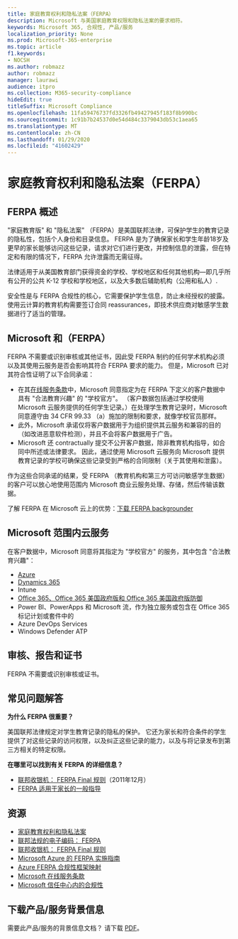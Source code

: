 ```yaml
---
title: 家庭教育权利和隐私法案（FERPA）
description: Microsoft 与美国家庭教育权限和隐私法案的要求相符。
keywords: Microsoft 365, 合规性, 产品/服务
localization_priority: None
ms.prod: Microsoft-365-enterprise
ms.topic: article
f1.keywords:
- NOCSH
ms.author: robmazz
author: robmazz
manager: laurawi
audience: itpro
ms.collection: M365-security-compliance
hideEdit: true
titleSuffix: Microsoft Compliance
ms.openlocfilehash: 11fa59476737fd3326fb49427945f183f8b990bc
ms.sourcegitcommit: 1c91b7b24537d0e54d484c3379043db53c1aea65
ms.translationtype: MT
ms.contentlocale: zh-CN
ms.lasthandoff: 01/29/2020
ms.locfileid: "41602429"
---
```

# <a name="family-educational-rights-and-privacy-act-ferpa"></a>家庭教育权利和隐私法案（FERPA）

## <a name="ferpa-overview"></a>FERPA 概述

"家庭教育版" 和 "隐私法案" （FERPA）是美国联邦法律，可保护学生的教育记录的隐私性，包括个人身份和目录信息。 FERPA 是为了确保家长和学生年龄18岁及更早的家长能够访问这些记录，请求对它们进行更改，并控制信息的泄露，但在特定和有限的情况下，FERPA 允许泄露而无需征得。

法律适用于从美国教育部门获得资金的学校、学校地区和任何其他机构—即几乎所有公开的公共 K-12 学校和学校地区，以及大多数后辅助机构（公用和私人）.

安全性是与 FERPA 合规性的核心，它需要保护学生信息，防止未经授权的披露。 使用云计算的教育机构需要签订合同 reassurances，即技术供应商对敏感学生数据进行了适当的管理。

## <a name="microsoft-and-ferpa"></a>Microsoft 和（FERPA）

FERPA 不需要或识别审核或其他证书，因此受 FERPA 制约的任何学术机构必须以及其使用云服务是否会影响其符合 FERPA 要求的能力。 但是，Microsoft 已对其符合性证明了以下合同承诺：

- 在其[在线服务条款](https://aka.ms/Online-Services-Terms)中，Microsoft 同意指定为在 FERPA 下定义的客户数据中具有 "合法教育兴趣" 的 "学校官方"。 （客户数据包括通过学校使用 Microsoft 云服务提供的任何学生记录。）在处理学生教育记录时，Microsoft 同意遵守由 34 CFR 99.33 （a）施加的限制和要求，就像学校官员那样。
- 此外，Microsoft 承诺仅将客户数据用于为组织提供其云服务和兼容的目的（如改进恶意软件检测），并且不会将客户数据用于广告。
- Microsoft 还 contractually 提交不公开客户数据，除非教育机构指导，如合同中所述或法律要求。 因此，通过使用 Microsoft 云服务向 Microsoft 提供教育记录的学校可确保这些记录受到严格的合同限制（关于其使用和泄露）。

作为这些合同承诺的结果，受 FERPA （教育机构和第三方可访问敏感学生数据）的客户可以放心地使用范围内 Microsoft 商业云服务处理、存储，然后传输该数据。

了解 FERPA 在 Microsoft 云上的优势：[下载 FERPA backgrounder](https://aka.ms/ferpa-compliance)

## <a name="microsoft-in-scope-cloud-services"></a>Microsoft 范围内云服务

在客户数据中，Microsoft 同意将其指定为 "学校官方" 的服务，其中包含 "合法教育兴趣"：

- [Azure](https://aka.ms/AzureCompliance)
- [Dynamics 365](https://aka.ms/d365-compliance-list)
- Intune
- [Office 365、Office 365 美国政府版和 Office 365 美国政府版防御](https://go.microsoft.com/fwlink/p/?LinkID=2077751)
- Power BI、PowerApps 和 Microsoft 流，作为独立服务或包含在 Office 365 标记计划或套件中的
- Azure DevOps Services
- Windows Defender ATP

## <a name="audits-reports-and-certificates"></a>审核、报告和证书

FERPA 不需要或识别审核或证书。

## <a name="frequently-asked-questions"></a>常见问题解答

**为什么 FERPA 很重要？**

美国联邦法律规定对学生教育记录的隐私的保护。 它还为家长和符合条件的学生提供了对这些记录的访问权限，以及纠正这些记录的能力，以及与将记录发布到第三方相关的特定权限。

**在哪里可以找到有关 FERPA 的详细信息？**

- [联邦收银机： FERPA Final 规则](https://aka.ms/ferpa-reg)（2011年12月）
- [FERPA 适用于家长的一般指导](https://www2.ed.gov/policy/gen/guid/fpco/ferpa/parents.html)

## <a name="resources"></a>资源

- [家庭教育权利和隐私法案](https://www.ed.gov/policy/gen/guid/fpco/ferpa/index.html)
- [联邦法规的电子编码： FERPA](https://aka.ms/FERPA-GPO)
- [联邦收银机： FERPA Final 规则](https://aka.ms/ferpa-reg)
- [Microsoft Azure 的 FERPA 实施指南](https://aka.ms/azureferpa)
- [Azure FERPA 合规性框架映射](https://aka.ms/AzureFERPAMapping)
- [Microsoft 在线服务条款](https://aka.ms/Online-Services-Terms)
- [Microsoft 信任中心内的合规性](https://www.microsoft.com/trust-center/compliance/compliance-overview)

## <a name="download-the-offering-backgrounder"></a>下载产品/服务背景信息

需要此产品/服务的背景信息文档？ 请下载 [PDF](https://download.microsoft.com/download/2/8/3/2839FB21-353E-472E-BE57-883EC9C6185F/FERPA_Compliance_Backgrounder.pdf)。
